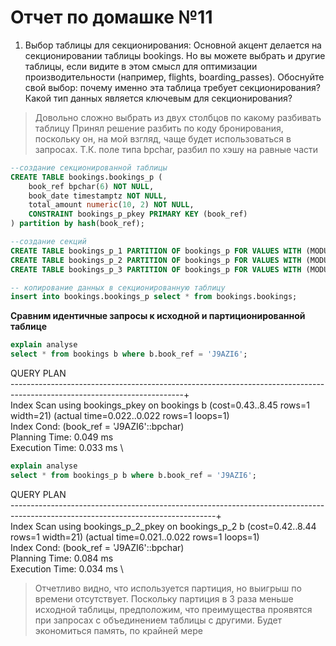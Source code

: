 # Отчет по домашке №11

1. Выбор таблицы для секционирования:
Основной акцент делается на секционировании таблицы bookings. Но вы можете выбрать и другие таблицы, если видите в этом смысл для оптимизации производительности (например, flights, boarding_passes).
Обоснуйте свой выбор: почему именно эта таблица требует секционирования? Какой тип данных является ключевым для секционирования?
> Довольно сложно выбрать из двух столбцов по какому разбивать таблицу
Принял решение разбить по коду бронирования, поскольку он, на мой взгляд, чаще будет использоваться в запросах. Т.К. поле типа bpchar, разбил по хэшу на равные части


```SQL
--создание секционированной таблицы
CREATE TABLE bookings.bookings_p (
	book_ref bpchar(6) NOT NULL,
	book_date timestamptz NOT NULL,
	total_amount numeric(10, 2) NOT NULL,
	CONSTRAINT bookings_p_pkey PRIMARY KEY (book_ref)
) partition by hash(book_ref);

--создание секций
CREATE TABLE bookings_p_1 PARTITION OF bookings_p FOR VALUES WITH (MODULUS 3, REMAINDER 0);
CREATE TABLE bookings_p_2 PARTITION OF bookings_p FOR VALUES WITH (MODULUS 3, REMAINDER 1);
CREATE TABLE bookings_p_3 PARTITION OF bookings_p FOR VALUES WITH (MODULUS 3, REMAINDER 2);

-- копирование данных в секционированную таблицу
insert into bookings.bookings_p select * from bookings.bookings;
```
**Сравним идентичные запросы к исходной и партиционированной таблице**

```SQL
explain analyse
select * from bookings b where b.book_ref = 'J9AZI6';
```
QUERY PLAN                                                                                                               \
-------------------------------------------------------------------------------------------------------------------------+\
Index Scan using bookings_pkey on bookings b  (cost=0.43..8.45 rows=1 width=21) (actual time=0.022..0.022 rows=1 loops=1)\
  Index Cond: (book_ref = 'J9AZI6'::bpchar)                                                                              \
Planning Time: 0.049 ms                                                                                                  \
Execution Time: 0.033 ms                                                                                                 \
```SQL
explain analyse
select * from bookings_p b where b.book_ref = 'J9AZI6';
```
QUERY PLAN                                                                                                                       \
---------------------------------------------------------------------------------------------------------------------------------+\
Index Scan using bookings_p_2_pkey on bookings_p_2 b  (cost=0.42..8.44 rows=1 width=21) (actual time=0.021..0.022 rows=1 loops=1)\
  Index Cond: (book_ref = 'J9AZI6'::bpchar)                                                                                      \
Planning Time: 0.084 ms                                                                                                          \
Execution Time: 0.034 ms                                                                                                         \

> Отчетливо видно, что используется партиция, но выигрыш по времени отсутствует. Поскольку партиция в 3 раза меньше исходной таблицы, 
предположим, что преимущества проявятся при запросах с объединением таблицы с другими. Будет экономиться память, по крайней мере

